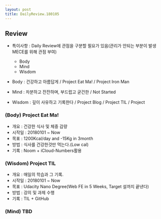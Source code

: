 ```yaml
---
layout: post
title: DailyReview.180105
---
```


## Review
- 특이사항 : Daily Review에 관점을 구분할 필요가 있음(관리가 안되는 부분이 발생 MECE를 위해 관점 부여)
    - Body
    - Mind
    - Wisdom

- Body : 건강하고 아름답게 / Project Eat Ma! / Project Iron Man
- Mind : 차분하고 잔잔하며, 부드럽고 굳건한 / Not Started
- Wisdom : 깊이 사유하고 기록한다 / Project Blog / Project TIL / Project 

### (Body) Project Eat Ma!
 - 개요 : 건강한 식사 및 체중 감량
 - 시작일 : 20180101 ~ Now
 - 목표 : 1200Kcal/day and -15Kg in 3month
 - 방법 : 식사를 건강한것만 먹는다.(Low cal)
 - 기록 : Noom + iCloud-Numbers활용

### (Wisdom) Project TIL
 - 개요 : 매일의 학습과 그 기록.
 - 시작일 : 20180101 ~ Now
 - 목표 : Udacity Nano Degree(Web FE in 5 Weeks, Target 설까지 끝낸다)
 - 방법 : 강의 및 과제 수행
 - 기록 : TIL + GitHub

 ### (Mind) TBD
